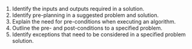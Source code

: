 1. Identify the inputs and outputs required in a solution.
2. Identify pre-planning in a suggested problem and solution.
3. Explain the need for pre-conditions when executing an algorithm.
4. Outline the pre- and post-conditions to a specified problem.
5. Identify exceptions that need to be considered in a specified problem solution.